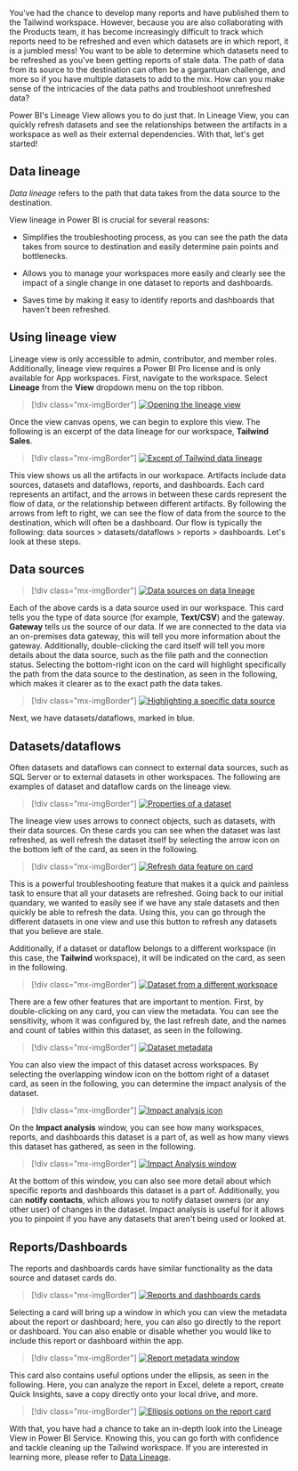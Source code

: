 You've had the chance to develop many reports and have published them to the Tailwind workspace. However, because you are also collaborating with the Products team, it has become increasingly difficult to track which reports need to be refreshed and even which datasets are in which report, it is a jumbled mess! You want to be able to determine which datasets need to be refreshed as you've been getting reports of stale data. The path of data from its source to the destination can often be a gargantuan challenge, and more so if you have multiple datasets to add to the mix. How can you make sense of the intricacies of the data paths and troubleshoot unrefreshed data?

Power BI's Lineage View allows you to do just that. In Lineage View, you can quickly refresh datasets and see the relationships between the artifacts in a workspace as well as their external dependencies. With that, let's get started!

## Data lineage 

*Data lineage* refers to the path that data takes from the data source to the destination.

View lineage in Power BI is crucial for several reasons:

-   Simplifies the troubleshooting process, as you can see the path the data takes from source to destination and easily determine pain points and bottlenecks.

-   Allows you to manage your workspaces more easily and clearly see the impact of a single change in one dataset to reports and dashboards.

-   Saves time by making it easy to identify reports and dashboards that haven't been refreshed.

## Using lineage view


Lineage view is only accessible to admin, contributor, and member roles. Additionally, lineage view requires a Power BI Pro license and is only available for App workspaces. First, navigate to the workspace. Select **Lineage** from the **View** dropdown menu on the top ribbon.

> [!div class="mx-imgBorder"]
> [![Opening the lineage view](../media/05-opening-lineage-view-ssm.png)](../media/05-opening-lineage-view-ssm.png#lightbox)

Once the view canvas opens, we can begin to explore this view. The following is an excerpt of the data lineage for our workspace, **Tailwind Sales**.

> [!div class="mx-imgBorder"]
> [![Except of Tailwind data lineage](../media/05-excerpt-lineage-ssm.png)](../media/05-excerpt-lineage-ssm.png#lightbox)

This view shows us all the artifacts in our workspace. Artifacts include data sources, datasets and dataflows, reports, and dashboards. Each card represents an artifact, and the arrows in between these cards represent the flow of data, or the relationship between different artifacts. By following the arrows from left to right, we can see the flow of data from the source to the destination, which will often be a dashboard. Our flow is typically the following: data sources > datasets/dataflows > reports > dashboards. Let's look at these steps.

## Data sources

> [!div class="mx-imgBorder"]
> [![Data sources on data lineage](../media/05-datasets-dataflows-lineage-view-3-ss.png)](../media/05-datasets-dataflows-lineage-view-3-ss.png#lightbox)

Each of the above cards is a data source used in our workspace. This card tells you the type of data source (for example, **Text/CSV**) and the gateway. **Gateway** tells us the source of our data. If we are connected to the data via an on-premises data gateway, this will tell you more information about the gateway. Additionally, double-clicking the card itself will tell you more details about the data source, such as the file path and the connection status. Selecting the bottom-right icon on the card will highlight specifically the path from the data source to the destination, as seen in the following, which makes it clearer as to the exact path the data takes.

> [!div class="mx-imgBorder"]
> [![Highlighting a specific data source](../media/05-card-icon-detail-ssm.png)](../media/05-card-icon-detail-ssm.png#lightbox)

Next, we have datasets/dataflows, marked in blue.

## Datasets/dataflows

Often datasets and dataflows can connect to external data sources, such as SQL Server or to external datasets in other workspaces. The following are examples of dataset and dataflow cards on the lineage view.

> [!div class="mx-imgBorder"]
> [![Properties of a dataset](../media/05-dataset-from-different-workspace-4-ssm.png)](../media/05-dataset-from-different-workspace-4-ssm.png#lightbox)

The lineage view uses arrows to connect objects, such as datasets, with their data sources. On these cards you can see when the dataset was last refreshed, as well refresh the dataset itself by selecting the arrow icon on the bottom left of the card, as seen in the following.

> [!div class="mx-imgBorder"]
> [![Refresh data feature on card](../media/05-opening-lineage-view-1-ssm.png)](../media/05-opening-lineage-view-1-ssm.png#lightbox)

This is a powerful troubleshooting feature that makes it a quick and painless task to ensure that all your datasets are refreshed. Going back to our initial quandary, we wanted to easily see if we have any stale datasets and then quickly be able to refresh the data. Using this, you can go through the different datasets in one view and use this button to refresh any datasets that you believe are stale.

Additionally, if a dataset or dataflow belongs to a different workspace (in this case, the **Tailwind** workspace), it will be indicated on the card, as seen in the following.

> [!div class="mx-imgBorder"]
> [![Dataset from a different workspace](../media/05-card-metadata-4-ssm.png)](../media/05-card-metadata-4-ssm.png#lightbox)

There are a few other features that are important to mention. First, by double-clicking on any card, you can view the metadata. You can see the sensitivity, whom it was configured by, the last refresh date, and the names and count of tables within this dataset, as seen in the following.

> [!div class="mx-imgBorder"]
> [![Dataset metadata](../media/05-card-icon-detail-2-ssm.png)](../media/05-card-icon-detail-2-ssm.png#lightbox)

You can also view the impact of this dataset across workspaces. By selecting the overlapping window icon on the bottom right of a dataset card, as seen in the following, you can determine the impact analysis of the dataset.

> [!div class="mx-imgBorder"]
> [![Impact analysis icon](../media/05-impact-analysis-icon-5-ssm.png)](../media/05-impact-analysis-icon-5-ssm.png#lightbox)

On the **Impact analysis** window, you can see how many workspaces, reports, and dashboards this dataset is a part of, as well as how many views this dataset has gathered, as seen in the following.

> [!div class="mx-imgBorder"]
> [![Impact Analysis window](../media/05-excerpt-lineage-2-ssm.png)](../media/05-excerpt-lineage-2-ssm.png#lightbox)

At the bottom of this window, you can also see more detail about which specific reports and dashboards this dataset is a part of. Additionally, you can **notify contacts**, which allows you to notify dataset owners (or any other user) of changes in the dataset. Impact analysis is useful for it allows you to pinpoint if you have any datasets that aren't being used or looked at.

## Reports/Dashboards 

The reports and dashboards cards have similar functionality as the data source and dataset cards do.

> [!div class="mx-imgBorder"]
> [![Reports and dashboards cards](../media/05-report-metadata-7-ssm.png)](../media/05-report-metadata-7-ssm.png#lightbox)

Selecting a card will bring up a window in which you can view the metadata about the report or dashboard; here, you can also go directly to the report or dashboard. You can also enable or disable whether you would like to include this report or dashboard within the app.

> [!div class="mx-imgBorder"]
> [![Report metadata window](../media/05-refresh-feature-card-8-ssm.png)](../media/05-refresh-feature-card-8-ssm.png#lightbox)

This card also contains useful options under the ellipsis, as seen in the following. Here, you can analyze the report in Excel, delete a report, create Quick Insights, save a copy directly onto your local drive, and more.

> [!div class="mx-imgBorder"]
> [![Ellipsis options on the report card](../media/05-ellipsis-on-report-card-ss.png)](../media/05-ellipsis-on-report-card-ss.png#lightbox)

With that, you have had a chance to take an in-depth look into the Lineage View in Power BI Service. Knowing this, you can go forth with confidence and tackle cleaning up the Tailwind workspace. If you are interested in learning more, please refer to [Data Lineage](https://docs.microsoft.com/power-bi/collaborate-share/service-data-lineage/?azure-portal=true).
